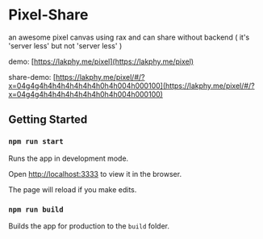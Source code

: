 # Pixel-Share

an awesome pixel canvas using rax and can share without backend ( it's 'server less' but not 'server less' )

demo: [https://lakphy.me/pixel](https://lakphy.me/pixel)

share-demo: [https://lakphy.me/pixel/#/?x=04g4g4h4h4h4h4h4h4h0h4h004h000100](https://lakphy.me/pixel/#/?x=04g4g4h4h4h4h4h4h4h0h4h004h000100)

## Getting Started

### `npm run start`

Runs the app in development mode.

Open [http://localhost:3333](http://localhost:3333) to view it in the browser.

The page will reload if you make edits.

### `npm run build`

Builds the app for production to the `build` folder.
